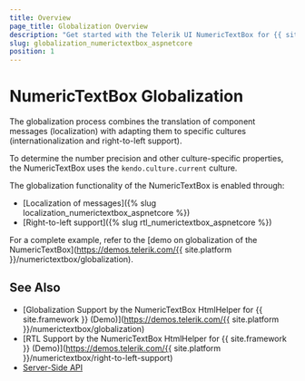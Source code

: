 ```yaml
---
title: Overview
page_title: Globalization Overview
description: "Get started with the Telerik UI NumericTextBox for {{ site.framework }} and learn about the globalization options it supports."
slug: globalization_numerictextbox_aspnetcore
position: 1
---
```


# NumericTextBox Globalization

The globalization process combines the translation of component messages (localization) with adapting them to specific cultures (internationalization and right-to-left support).

To determine the number precision and other culture-specific properties, the NumericTextBox uses the `kendo.culture.current` culture.

The globalization functionality of the NumericTextBox is enabled through:
* [Localization of messages]({% slug localization_numerictextbox_aspnetcore %})
* [Right-to-left support]({% slug rtl_numerictextbox_aspnetcore %})

For a complete example, refer to the [demo on globalization of the NumericTextBox](https://demos.telerik.com/{{ site.platform }}/numerictextbox/globalization).

## See Also

* [Globalization Support by the NumericTextBox HtmlHelper for {{ site.framework }} (Demo)](https://demos.telerik.com/{{ site.platform }}/numerictextbox/globalization)
* [RTL Support by the NumericTextBox HtmlHelper for {{ site.framework }} (Demo)](https://demos.telerik.com/{{ site.platform }}/numerictextbox/right-to-left-support)
* [Server-Side API](/api/numerictextbox)
